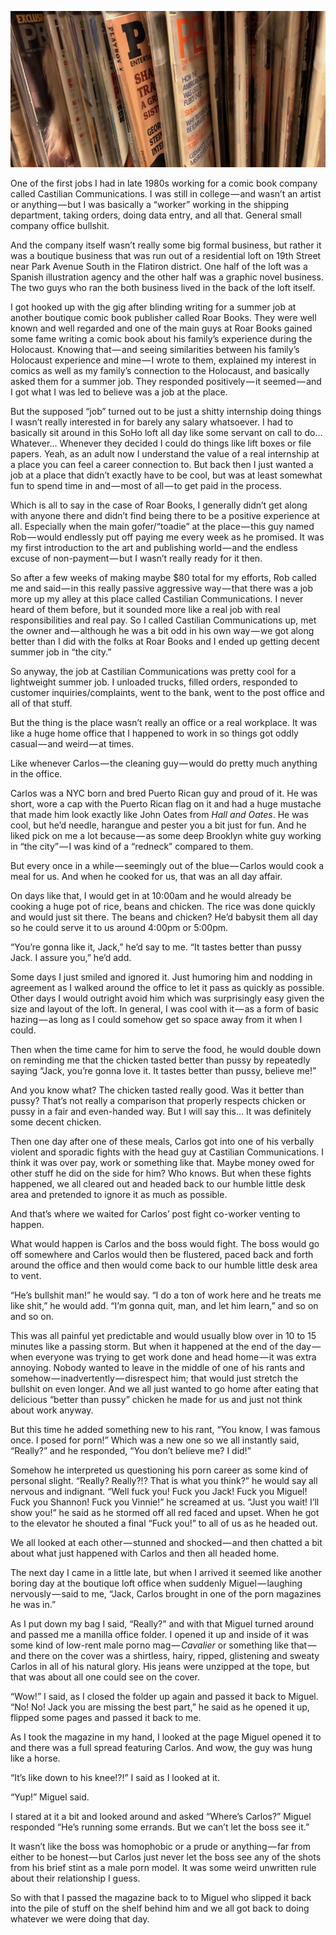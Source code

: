 <!-----
title: Carlos the Cleaner Posed for Porn
description: >-
  About the Time a Guy at a Place I Worked at Showed us the Porn Pics he Posed
  For
date: '2019-08-05T00:16:10.502Z'
slug: a99fd04892e8
----->

![](../img/1__EnK2KkVBugahXYmH0ve5TQ.jpeg)

One of the first jobs I had in late 1980s working for a comic book company called Castilian Communications. I was still in college — and wasn’t an artist or anything — but I was basically a “worker” working in the shipping department, taking orders, doing data entry, and all that. General small company office bullshit.

And the company itself wasn’t really some big formal business, but rather it was a boutique business that was run out of a residential loft on 19th Street near Park Avenue South in the Flatiron district. One half of the loft was a Spanish illustration agency and the other half was a graphic novel business. The two guys who ran the both business lived in the back of the loft itself.

I got hooked up with the gig after blinding writing for a summer job at another boutique comic book publisher called Roar Books. They were well known and well regarded and one of the main guys at Roar Books gained some fame writing a comic book about his family’s experience during the Holocaust. Knowing that — and seeing similarities between his family’s Holocaust experience and mine — I wrote to them, explained my interest in comics as well as my family’s connection to the Holocaust, and basically asked them for a summer job. They responded positively — it seemed — and I got what I was led to believe was a job at the place.

But the supposed “job” turned out to be just a shitty internship doing things I wasn’t really interested in for barely any salary whatsoever. I had to basically sit around in this SoHo loft all day like some servant on call to do… Whatever… Whenever they decided I could do things like lift boxes or file papers. Yeah, as an adult now I understand the value of a real internship at a place you can feel a career connection to. But back then I just wanted a job at a place that didn’t exactly have to be cool, but was at least somewhat fun to spend time in and — most of all — to get paid in the process.

Which is all to say in the case of Roar Books, I generally didn’t get along with anyone there and didn’t find being there to be a positive experience at all. Especially when the main gofer/“toadie” at the place — this guy named Rob — would endlessly put off paying me every week as he promised. It was my first introduction to the art and publishing world — and the endless excuse of non-payment — but I wasn’t really ready for it then.

So after a few weeks of making maybe $80 total for my efforts, Rob called me and said — in this really passive aggressive way — that there was a job more up my alley at this place called Castilian Communications. I never heard of them before, but it sounded more like a real job with real responsibilities and real pay. So I called Castilian Communications up, met the owner and — although he was a bit odd in his own way — we got along better than I did with the folks at Roar Books and I ended up getting decent summer job in “the city.”

So anyway, the job at Castilian Communications was pretty cool for a lightweight summer job. I unloaded trucks, filled orders, responded to customer inquiries/complaints, went to the bank, went to the post office and all of that stuff.

But the thing is the place wasn’t really an office or a real workplace. It was like a huge home office that I happened to work in so things got oddly casual — and weird — at times.

Like whenever Carlos — the cleaning guy — would do pretty much anything in the office.

Carlos was a NYC born and bred Puerto Rican guy and proud of it. He was short, wore a cap with the Puerto Rican flag on it and had a huge mustache that made him look exactly like John Oates from _Hall and Oates_. He was cool, but he’d needle, harangue and pester you a bit just for fun. And he liked pick on me a lot because — as some deep Brooklyn white guy working in “the city” — I was kind of a “redneck” compared to them.

But every once in a while — seemingly out of the blue — Carlos would cook a meal for us. And when he cooked for us, that was an all day affair.

On days like that, I would get in at 10:00am and he would already be cooking a huge pot of rice, beans and chicken. The rice was done quickly and would just sit there. The beans and chicken? He’d babysit them all day so he could serve it to us around 4:00pm or 5:00pm.

“You’re gonna like it, Jack,” he’d say to me. “It tastes better than pussy Jack. I assure you,” he’d add.

Some days I just smiled and ignored it. Just humoring him and nodding in agreement as I walked around the office to let it pass as quickly as possible. Other days I would outright avoid him which was surprisingly easy given the size and layout of the loft. In general, I was cool with it — as a form of basic hazing — as long as I could somehow get so space away from it when I could.

Then when the time came for him to serve the food, he would double down on reminding me that the chicken tasted better than pussy by repeatedly saying “Jack, you’re gonna love it. It tastes better than pussy, believe me!”

And you know what? The chicken tasted really good. Was it better than pussy? That’s not really a comparison that properly respects chicken or pussy in a fair and even-handed way. But I will say this… It was definitely some decent chicken.

Then one day after one of these meals, Carlos got into one of his verbally violent and sporadic fights with the head guy at Castilian Communications. I think it was over pay, work or something like that. Maybe money owed for other stuff he did on the side for him? Who knows. But when these fights happened, we all cleared out and headed back to our humble little desk area and pretended to ignore it as much as possible.

And that’s where we waited for Carlos’ post fight co-worker venting to happen.

What would happen is Carlos and the boss would fight. The boss would go off somewhere and Carlos would then be flustered, paced back and forth around the office and then would come back to our humble little desk area to vent.

“He’s bullshit man!” he would say. “I do a ton of work here and he treats me like shit,” he would add. “I’m gonna quit, man, and let him learn,” and so on and so on.

This was all painful yet predictable and would usually blow over in 10 to 15 minutes like a passing storm. But when it happened at the end of the day — when everyone was trying to get work done and head home — it was extra annoying. Nobody wanted to leave in the middle of one of his rants and somehow — inadvertently — disrespect him; that would just stretch the bullshit on even longer. And we all just wanted to go home after eating that delicious “better than pussy” chicken he made for us and just not think about work anyway.

But this time he added something new to his rant, “You know, I was famous once. I posed for porn!” Which was a new one so we all instantly said, “Really?” and he responded, “You don’t believe me? I did!”

Somehow he interpreted us questioning his porn career as some kind of personal slight. “Really? Really?!? That is what you think?” he would say all nervous and indignant. “Well fuck you! Fuck you Jack! Fuck you Miguel! Fuck you Shannon! Fuck you Vinnie!” he screamed at us. “Just you wait! I’ll show you!” he said as he stormed off all red faced and upset. When he got to the elevator he shouted a final “Fuck you!” to all of us as he headed out.

We all looked at each other — stunned and shocked — and then chatted a bit about what just happened with Carlos and then all headed home.

The next day I came in a little late, but when I arrived it seemed like another boring day at the boutique loft office when suddenly Miguel — laughing nervously — said to me, “Jack, Carlos brought in one of the porn magazines he was in.”

As I put down my bag I said, “Really?” and with that Miguel turned around and passed me a manilla office folder. I opened it up and inside of it was some kind of low-rent male porno mag — _Cavalier_ or something like that — and there on the cover was a shirtless, hairy, ripped, glistening and sweaty Carlos in all of his natural glory. His jeans were unzipped at the tope, but that was about all one could see on the cover.

“Wow!” I said, as I closed the folder up again and passed it back to Miguel. “No! No! Jack you are missing the best part,” he said as he opened it up, flipped some pages and passed it back to me.

As I took the magazine in my hand, I looked at the page Miguel opened it to and there was a full spread featuring Carlos. And wow, the guy was hung like a horse.

“It’s like down to his knee!?!” I said as I looked at it.

“Yup!” Miguel said.

I stared at it a bit and looked around and asked “Where’s Carlos?” Miguel responded “He’s running some errands. But we can’t let the boss see it.”

It wasn’t like the boss was homophobic or a prude or anything — far from either to be honest — but Carlos just never let the boss see any of the shots from his brief stint as a male porn model. It was some weird unwritten rule about their relationship I guess.

So with that I passed the magazine back to to Miguel who slipped it back into the pile of stuff on the shelf behind him and we all got back to doing whatever we were doing that day.